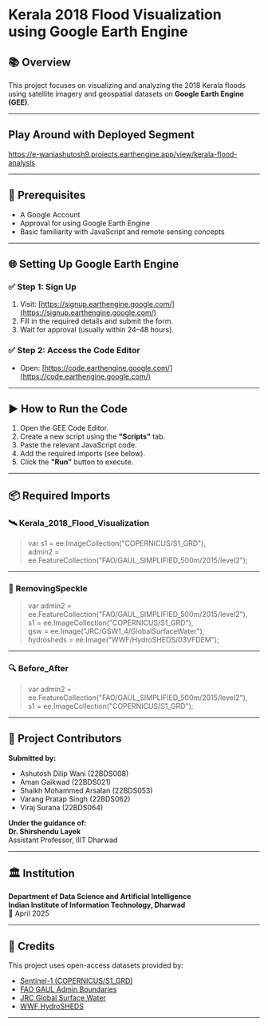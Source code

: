 # Kerala 2018 Flood Visualization using Google Earth Engine

## 📚 Overview

This project focuses on visualizing and analyzing the 2018 Kerala floods using satellite imagery and geospatial datasets on **Google Earth Engine (GEE)**.

---
## Play Around with Deployed Segment
https://e-waniashutosh9.projects.earthengine.app/view/kerala-flood-analysis

---
## 🧰 Prerequisites

- A Google Account  
- Approval for using Google Earth Engine  
- Basic familiarity with JavaScript and remote sensing concepts  

---

## 🌐 Setting Up Google Earth Engine

### ✅ Step 1: Sign Up

1. Visit: [https://signup.earthengine.google.com/](https://signup.earthengine.google.com/)
2. Fill in the required details and submit the form.
3. Wait for approval (usually within 24–48 hours).

### ✅ Step 2: Access the Code Editor

- Open: [https://code.earthengine.google.com/](https://code.earthengine.google.com/)

---

## ▶️ How to Run the Code

1. Open the GEE Code Editor.
2. Create a new script using the **"Scripts"** tab.
3. Paste the relevant JavaScript code.
4. Add the required imports (see below).
5. Click the **"Run"** button to execute.

---

## 📦 Required Imports

### 🛰️ Kerala_2018_Flood_Visualization

> var s1 = ee.ImageCollection("COPERNICUS/S1_GRD"),  
> admin2 = ee.FeatureCollection("FAO/GAUL_SIMPLIFIED_500m/2015/level2");

---

### 🔧 RemovingSpeckle

> var admin2 = ee.FeatureCollection("FAO/GAUL_SIMPLIFIED_500m/2015/level2"),  
> s1 = ee.ImageCollection("COPERNICUS/S1_GRD"),  
> gsw = ee.Image("JRC/GSW1_4/GlobalSurfaceWater"),  
> hydrosheds = ee.Image("WWF/HydroSHEDS/03VFDEM");

---

### 🔍 Before_After

> var admin2 = ee.FeatureCollection("FAO/GAUL_SIMPLIFIED_500m/2015/level2"),  
> s1 = ee.ImageCollection("COPERNICUS/S1_GRD");

---

## 🙌 Project Contributors

**Submitted by:**

- Ashutosh Dilip Wani (22BDS008)  
- Aman Gaikwad (22BDS021)  
- Shaikh Mohammed Arsalan (22BDS053)  
- Varang Pratap Singh (22BDS062)  
- Viraj Surana (22BDS064)  

**Under the guidance of:**  
**Dr. Shirshendu Layek**  
Assistant Professor, IIIT Dharwad

---

## 🏛️ Institution

**Department of Data Science and Artificial Intelligence**  
**Indian Institute of Information Technology, Dharwad**  
📅 April 2025

---

## 📖 Credits

This project uses open-access datasets provided by:

- [Sentinel-1 (COPERNICUS/S1_GRD)](https://developers.google.com/earth-engine/datasets/catalog/COPERNICUS_S1_GRD)
- [FAO GAUL Admin Boundaries](https://developers.google.com/earth-engine/datasets/catalog/FAO_GAUL_SIMPLIFIED_500m_2015)
- [JRC Global Surface Water](https://developers.google.com/earth-engine/datasets/catalog/JRC_GSW1_4_GlobalSurfaceWater)
- [WWF HydroSHEDS](https://developers.google.com/earth-engine/datasets/catalog/WWF_HydroSHEDS_03VFDEM)

---
